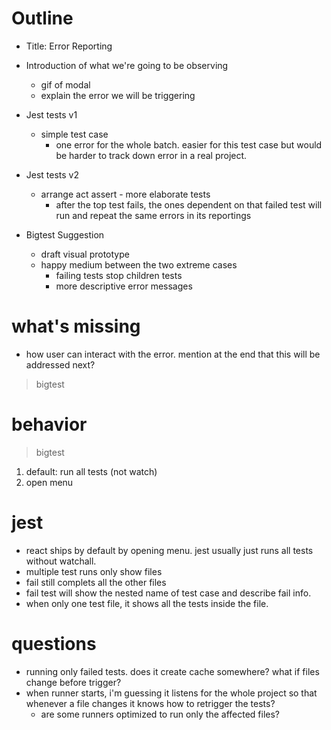 # Outline
- Title: Error Reporting

- Introduction of what we're going to be observing
  - gif of modal
  - explain the error we will be triggering

- Jest tests v1
  - simple test case
    - one error for the whole batch. easier for this test case but would be harder to track down error in a real project.

- Jest tests v2
  - arrange act assert - more elaborate tests
    - after the top test fails, the ones dependent on that failed test will run and repeat the same errors in its reportings

- Bigtest Suggestion
  - draft visual prototype
  - happy medium between the two extreme cases
    - failing tests stop children tests
    - more descriptive error messages

# what's missing
- how user can interact with the error. mention at the end that this will be addressed next?

> bigtest

# behavior

> bigtest

  1. default: run all tests (not watch)
  2. open menu

# jest
  - react ships by default by opening menu. jest usually just runs all tests without watchall.
  - multiple test runs only show files
  - fail still complets all the other files
  - fail test will show the nested name of test case and describe fail info.
  - when only one test file, it shows all the tests inside the file.

# questions
  - running only failed tests. does it create cache somewhere? what if files change before trigger?
  - when runner starts, i'm guessing it listens for the whole project so that whenever a file changes it knows how to retrigger the tests?
    - are some runners optimized to run only the affected files?
